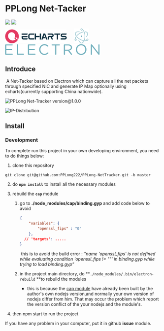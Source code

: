 # PPLong Net-Tacker

<img src="https://img.shields.io/badge/Frame-@13.6.8-blue?logo=electron&label=Electron&logoColor=#47848F&labalColor=#1fd041&color=#2b56a1&link=https://www.electronjs.org">
<img src="https://img.shields.io/badge/Frame-@5.3.2-blue?&label=echarts&labelColor=#5a5a5a&color=#e43961&link=https://www.electronjs.org">

<div class="logo-panel" style="margin-top:10px;margin-bottom:10px">
    <a href="https://echarts.apache.org/" target="_blank" style="text-decoration: none;">
    	<img class="logo-normal-echart" src="./resources/logo.png" width="200">
    </a>
    <a href="https://www.electronjs.org/" target="_blank">
    	<span class="electron-logo" style="margin-left: 20px;text-decoration: none;">
            <img class="logo-normal-electron" width="48" src="./resources/electron.svg">
            <img class="logo-normal-electron-text" src="./resources/electron-text.svg">
    	</span>
    </a>
</div>
<div class="aaa" height="50" width="50"></div>


## Introduce

​	A Net-Tacker based on Electron which can capture all the net packets through specified NIC and generate IP Map optionally using echarts(currently supporting China nationwide).

![PPLong Net-Tracker version@1.0.0](https://s401177923-1302493622.cos.ap-nanjing.myqcloud.com/mdImages/image-20220614105259468.png)

![IP-Distribution](https://s401177923-1302493622.cos.ap-nanjing.myqcloud.com/mdImages/image-20220614121729699.png)

## Install

### Development

To  complete run this project in your own developing environment, you need to do things below:

1. clone this repository

```shell
git clone git@github.com:PPLong222/PPLong-NetTracker.git -b master
```

2. do **`npm install`** to install all the necessary modules 

3. rebuild the **`cap`** module

   1. go to **./node_modules/cap/binding.gyp** and add code below to avoid 

      ```json
      {
          "variables": {
              "openssl_fips" : "0" 
          },
        // 'targets': .....
      }
      ```

      ​	this is to avoid the build error : *"name 'openssl_fips' is not defined while evaluating condition 'openssl_fips != ""' in binding.gyp while trying to load binding.gyp"*

   2. in the project main directory, do **`./node_modules/.bin/electron-rebuild` **to rebuild the modules
      * this is because the [cap module](https://www.npmjs.com/package/cap)  have already been built by the author's own nodejs version,and normally your own version of nodejs differ from him. That may occur the problem which report the version conflict of the your nodejs and the module's.

4. then npm start to run the project

If you have any problem in your computer, put it in github  **issue** module.